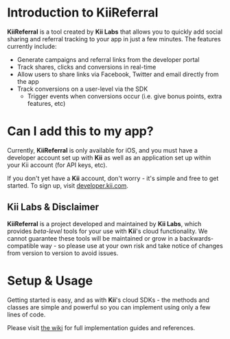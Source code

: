 # <a name="intro"/>Introduction to KiiReferral
**KiiReferral** is a tool created by **Kii Labs** that allows you to quickly add social sharing and referral tracking to your app in just a few minutes. The features currently include:

- Generate campaigns and referral links from the developer portal
- Track shares, clicks and conversions in real-time
- Allow users to share links via Facebook, Twitter and email directly from the app
- Track conversions on a user-level via the SDK
	- Trigger events when conversions occur (i.e. give bonus points, extra features, etc)

# <a name="can-i-add"/>Can I add this to my app?
Currently, **KiiReferral** is only available for iOS, and you must have a developer account set up with **Kii** as well as an application set up within your Kii account (for API keys, etc).

If you don't yet have a **Kii** account, don't worry - it's simple and free to get started. To sign up, visit [developer.kii.com](http://developer.kii.com). 

## <a name="labs-disclaimer"/>Kii Labs & Disclaimer
**KiiReferral** is a project developed and maintained by **Kii Labs**, which provides *beta-level* tools for your use with **Kii**'s cloud functionality. We cannot guarantee these tools will be maintained or grow in a backwards-compatible way - so please use at your own risk and take notice of changes from version to version to avoid issues.

# <a name="setup-usage"/>Setup & Usage
Getting started is easy, and as with **Kii**'s cloud SDKs - the methods and classes are simple and powerful so you can implement using only a few lines of code.

Please visit [the wiki](https://github.com/KiiPlatform/KiiReferral-iOS/wiki) for full implementation guides and references.